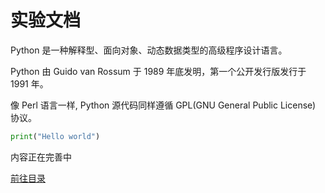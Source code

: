 # 实验文档

Python 是一种解释型、面向对象、动态数据类型的高级程序设计语言。

Python 由 Guido van Rossum 于 1989 年底发明，第一个公开发行版发行于 1991 年。

像 Perl 语言一样, Python 源代码同样遵循 GPL(GNU General Public License) 协议。

```python
print("Hello world")
```

内容正在完善中

[前往目录](/doc/1)
